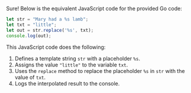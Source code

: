  Sure! Below is the equivalent JavaScript code for the provided Go code:

```javascript
let str = "Mary had a %s lamb";
let txt = "little";
let out = str.replace('%s', txt);
console.log(out);
```

This JavaScript code does the following:
1. Defines a template string `str` with a placeholder `%s`.
2. Assigns the value `"little"` to the variable `txt`.
3. Uses the `replace` method to replace the placeholder `%s` in `str` with the value of `txt`.
4. Logs the interpolated result to the console.
